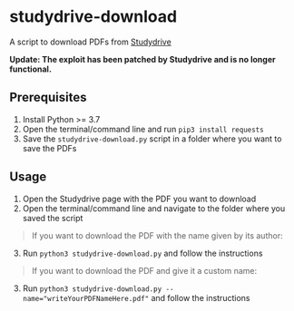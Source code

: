 # studydrive-download
A script to download PDFs from [Studydrive](https://studydrive.net/)

**Update: The exploit has been patched by Studydrive and is no longer functional.**

## Prerequisites
1. Install Python >= 3.7
2. Open the terminal/command line and run `pip3 install requests`
3. Save the `studydrive-download.py` script in a folder where you want to save the PDFs

## Usage
1. Open the Studydrive page with the PDF you want to download
2. Open the terminal/command line and navigate to the folder where you saved the script
> If you want to download the PDF with the name given by its author:
3. Run `python3 studydrive-download.py` and follow the instructions
> If you want to download the PDF and give it a custom name:
3. Run `python3 studydrive-download.py --name="writeYourPDFNameHere.pdf"` and follow the instructions
